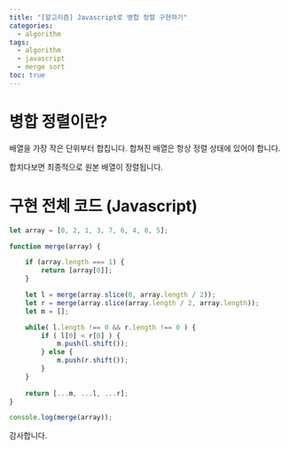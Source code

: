 ```yaml
---
title: "[알고리즘] Javascript로 병합 정렬 구현하기"
categories: 
  - algorithm
tags:
  - algorithm
  - javascript
  - merge sort
toc: true
---
```

# 병합 정렬이란?  
배열을 가장 작은 단위부터 합칩니다. 합쳐진 배열은 항상 정렬 상태에 있어야 합니다.<br>

합치다보면 최종적으로 원본 배열이 정렬됩니다.<br>

# 구현 전체 코드 (Javascript)
~~~ javascript
let array = [0, 2, 1, 3, 7, 6, 4, 8, 5];

function merge(array) {

    if (array.length === 1) {
        return [array[0]];
    }

    let l = merge(array.slice(0, array.length / 2));
    let r = merge(array.slice(array.length / 2, array.length));
    let m = [];

    while( l.length !== 0 && r.length !== 0 ) {
        if ( l[0] < r[0] ) {
            m.push(l.shift());
        } else {
            m.push(r.shift());
        }
    }
    
    return [...m, ...l, ...r];
}

console.log(merge(array));
~~~

감사합니다.
